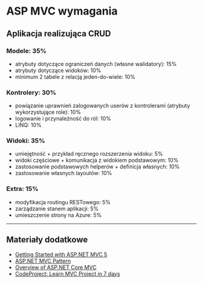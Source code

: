 # ASP MVC wymagania

## Aplikacja realizująca CRUD

### Modele: 35%

- atrybuty dotyczące ograniczeń danych (własne walidatory): 15%
- atrybuty dotyczące widoków: 10%
- minimum 2 tabele z relacją jeden-do-wiele: 10%

### Kontrolery: 30%

- powiązanie uprawnień zalogowanych userów z kontrolerami (atrybuty wykorzystujące role): 10%
- logowanie i przynależność do ról: 10%
- LINQ: 10%

### Widoki: 35%

- umiejętność + przykład ręcznego rozszerzenia widoku: 5%
- widoki częściowe + komunikacja z widokiem podstawowym: 10%
- zastosowanie podstawowych helperów + definicja własnych: 10%
- zastosowanie własnych layoutów: 10%

### Extra: 15%

- modyfikacja routingu RESTowego: 5%
- zarządzanie stanem aplikacji: 5%
- umieszczenie strony na Azure: 5%


----
## Materiały dodatkowe

- [Getting Started with ASP.NET MVC 5](https://docs.microsoft.com/pl-pl/aspnet/mvc/overview/getting-started/introduction/)
- [ASP.NET MVC Pattern](https://dotnet.microsoft.com/apps/aspnet/mvc)
- [Overview of ASP.NET Core MVC](https://docs.microsoft.com/en-gb/aspnet/core/mvc/overview?view=aspnetcore-3.1)
- [CodeProject: Learn MVC Project in 7 days](https://www.codeproject.com/Articles/866143/Learn-MVC-Project-in-days-Day)
